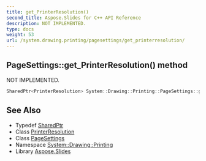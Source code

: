 ```yaml
---
title: get_PrinterResolution()
second_title: Aspose.Slides for C++ API Reference
description: NOT IMPLEMENTED.
type: docs
weight: 53
url: /system.drawing.printing/pagesettings/get_printerresolution/
---
```

## PageSettings::get_PrinterResolution() method


NOT IMPLEMENTED.

```cpp
SharedPtr<PrinterResolution> System::Drawing::Printing::PageSettings::get_PrinterResolution()
```


## See Also

* Typedef [SharedPtr](../../../system/sharedptr/)
* Class [PrinterResolution](../../printerresolution/)
* Class [PageSettings](../)
* Namespace [System::Drawing::Printing](../../)
* Library [Aspose.Slides](../../../)